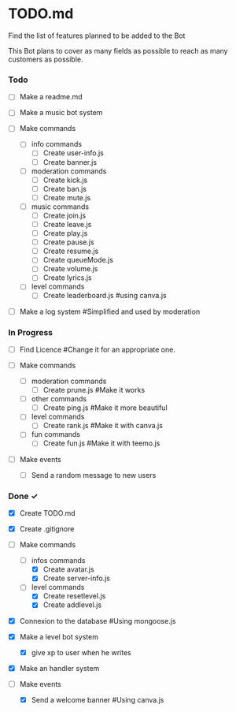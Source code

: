 # TODO.md

Find the list of features planned to be added to the Bot

This Bot plans to cover as many fields as possible to reach as many customers as possible.

### Todo

- [ ] Make a readme.md

- [ ] Make a music bot system

- [ ] Make commands
  - [ ] info commands
    - [ ] Create user-info.js
    - [ ] Create banner.js
  - [ ] moderation commands
    - [ ] Create kick.js
    - [ ] Create ban.js
    - [ ] Create mute.js
  - [ ] music commands
    - [ ] Create join.js
    - [ ] Create leave.js
    - [ ] Create play.js
    - [ ] Create pause.js
    - [ ] Create resume.js
    - [ ] Create queueMode.js
    - [ ] Create volume.js
    - [ ] Create lyrics.js
  - [ ] level commands
    - [ ] Create leaderboard.js #using canva.js

- [ ] Make a log system #Simplified and used by moderation

### In Progress

- [ ] Find Licence #Change it for an appropriate one.

- [ ] Make commands
  - [ ] moderation commands
    - [ ] Create prune.js #Make it works
  - [ ] other commands
    - [ ] Create ping.js #Make it more beautiful
  - [ ] level commands
    - [ ] Create rank.js #Make it with canva.js
  - [ ] fun commands
    - [ ] Create fun.js #Make it with teemo.js

- [ ] Make events
  - [ ] Send a random message to new users

### Done ✓

- [x] Create TODO.md

- [x] Create .gitignore

- [ ] Make commands
  - [ ] infos commands
    - [x] Create avatar.js
    - [x] Create server-info.js
  - [ ] level commands
    - [x] Create resetlevel.js
    - [x] Create addlevel.js

- [x] Connexion to the database #Using mongoose.js

- [x] Make a level bot system
  - [x] give xp to user when he writes

- [x] Make an handler system

- [ ] Make events
  - [x] Send a welcome banner #Using canva.js

